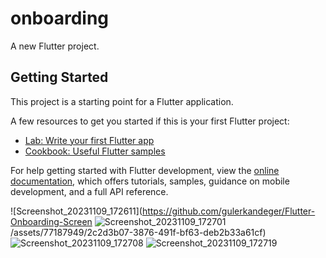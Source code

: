 # onboarding

A new Flutter project.

## Getting Started

This project is a starting point for a Flutter application.

A few resources to get you started if this is your first Flutter project:

- [Lab: Write your first Flutter app](https://docs.flutter.dev/get-started/codelab)
- [Cookbook: Useful Flutter samples](https://docs.flutter.dev/cookbook)

For help getting started with Flutter development, view the
[online documentation](https://docs.flutter.dev/), which offers tutorials,
samples, guidance on mobile development, and a full API reference.

![Screenshot_20231109_172611](https://github.com/gulerkandeger/Flutter-Onboarding-Screen
![Screenshot_20231109_172701](https://github.com/gulerkandeger/Flutter-Onboarding-Screen/assets/77187949/2ecdd929-fa18-46b0-954a-a6ef9985018e)
/assets/77187949/2c2d3b07-3876-491f-bf63-deb2b33a61cf)
![Screenshot_20231109_172708](https://github.com/gulerkandeger/Flutter-Onboarding-Screen/assets/77187949/6e0a8790-c9c7-4204-9d3e-8176ba168940)
![Screenshot_20231109_172719](https://github.com/gulerkandeger/Flutter-Onboarding-Screen/assets/77187949/56a3e0fd-ba0e-473b-8cea-9cf810fb0599)
